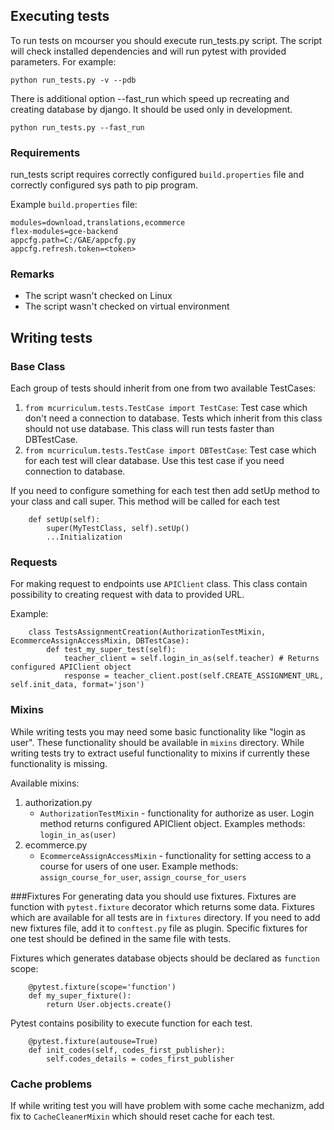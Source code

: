 ## Executing tests
To run tests on mcourser you should execute run_tests.py script. The script will check installed dependencies and will run pytest with provided parameters. For example: 

`python run_tests.py -v --pdb`

There is additional option --fast_run which speed up recreating and creating database by django. It should be used only in development.

`python run_tests.py --fast_run`

### Requirements

run_tests script requires correctly configured `build.properties` file and correctly configured sys path to pip program.

Example `build.properties` file:

    modules=download,translations,ecommerce
    flex-modules=gce-backend
    appcfg.path=C:/GAE/appcfg.py
    appcfg.refresh.token=<token>
    
### Remarks
 * The script wasn't checked on Linux
 * The script wasn't checked on virtual environment

## Writing tests
### Base Class
Each group of tests should inherit from one from two available TestCases:
 1. ```from mcurriculum.tests.TestCase import TestCase```:  Test case which don't need a connection to database. Tests which inherit from this class should not use database. This class will run tests faster than DBTestCase.
 2. ```from mcurriculum.tests.TestCase import DBTestCase```:  Test case which for each test will clear database. Use this test case if you need connection to database.

If you need to configure something for each test then add setUp method to your class and call super. This method will be called for each test

        def setUp(self):
            super(MyTestClass, self).setUp()
            ...Initialization
### Requests
For making request to endpoints use ```APIClient``` class. This class contain possibility to creating request with data to provided URL.

Example:

        class TestsAssignmentCreation(AuthorizationTestMixin, EcommerceAssignAccessMixin, DBTestCase):
            def test_my_super_test(self):
                teacher_client = self.login_in_as(self.teacher) # Returns configured APIClient object
                response = teacher_client.post(self.CREATE_ASSIGNMENT_URL, self.init_data, format='json')
        
### Mixins
While writing tests you may need some basic functionality like "login as user". These functionality should be available in ```mixins``` directory. While writing tests try to extract useful functionality to mixins if currently these functionality is missing.

Available mixins:
1. authorization.py
    * ```AuthorizationTestMixin``` - functionality for authorize as user. Login method returns configured APIClient object. Examples methods: ```login_in_as(user)```
2. ecommerce.py
    * ```EcommerceAssignAccessMixin``` - functionality for setting access to a course for users of one user. Example methods: ```assign_course_for_user```, ```assign_course_for_users```

###Fixtures
For generating data you should use fixtures. Fixtures are function with ```pytest.fixture``` decorator which returns some data. Fixtures which are available for all tests are in ```fixtures``` directory. If you need to add new fixtures file, add it to ```conftest.py``` file as plugin.
Specific fixtures for one test should be defined in the same file with tests.

Fixtures which generates database objects should be declared as ```function``` scope:

        @pytest.fixture(scope='function')
        def my_super_fixture():
            return User.objects.create()

Pytest contains posibility to execute function for each test. 

        @pytest.fixture(autouse=True)
        def init_codes(self, codes_first_publisher):
            self.codes_details = codes_first_publisher 
            
### Cache problems
If while writing test you will have problem with some cache mechanizm, add fix to ```CacheCleanerMixin``` which should reset cache for each test.


